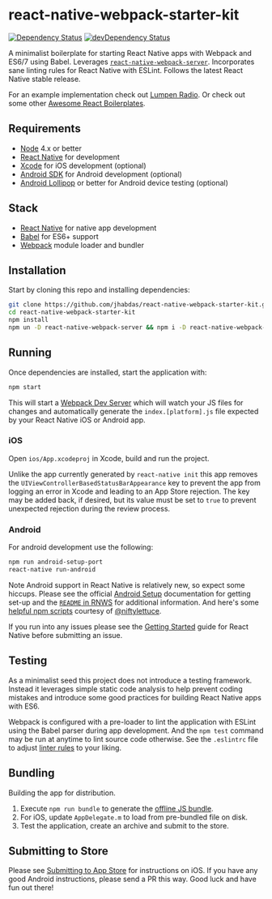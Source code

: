 # react-native-webpack-starter-kit

[![Dependency Status](https://david-dm.org/jhabdas/react-native-webpack-starter-kit.svg)](https://david-dm.org/jhabdas/react-native-webpack-starter-kit)
[![devDependency Status](https://david-dm.org/jhabdas/react-native-webpack-starter-kit/dev-status.svg)](https://david-dm.org/jhabdas/react-native-webpack-starter-kit#info=devDependencies)

A minimalist boilerplate for starting React Native apps with Webpack and ES6/7 using Babel. Leverages [`react-native-webpack-server`](https://github.com/mjohnston/react-native-webpack-server). Incorporates sane linting rules for React Native with ESLint. Follows the latest React Native stable release.

For an example implementation check out [Lumpen Radio](https://github.com/jhabdas/lumpen-radio). Or check out some other [Awesome React Boilerplates](http://habd.as/awesome-react-boilerplates/#react-native).

## Requirements

- [Node](https://nodejs.org) 4.x or better
- [React Native](http://facebook.github.io/react-native/docs/getting-started.html) for development
- [Xcode](https://developer.apple.com/xcode/) for iOS development (optional)
- [Android SDK](https://developer.android.com/sdk/) for Android development (optional)
- [Android Lollipop](https://www.android.com/versions/lollipop-5-0/) or better for Android device testing (optional)

## Stack

- [React Native](http://facebook.github.io/react-native/) for native app development
- [Babel](http://babeljs.io/) for ES6+ support
- [Webpack](https://webpack.github.io/) module loader and bundler

## Installation

Start by cloning this repo and installing dependencies:

```sh
git clone https://github.com/jhabdas/react-native-webpack-starter-kit.git
cd react-native-webpack-starter-kit
npm install
npm un -D react-native-webpack-server && npm i -D react-native-webpack-server
```

## Running

Once dependencies are installed, start the application with:

```sh
npm start
```

This will start a [Webpack Dev Server](https://github.com/webpack/webpack-dev-server) which will watch your JS files for changes and automatically generate the `index.[platform].js` file expected by your React Native iOS or Android app.

### iOS

Open `ios/App.xcodeproj` in Xcode, build and run the project.

Unlike the app currently generated by `react-native init` this app removes the `UIViewControllerBasedStatusBarAppearance` key to prevent the app from logging an error in Xcode and leading to an App Store rejection. The key may be added back, if desired, but its value must be set to `true` to prevent unexpected rejection during the review process.

### Android

For android development use the following:

```sh
npm run android-setup-port
react-native run-android
```

Note Android support in React Native is relatively new, so expect some hiccups. Please see the official [Android Setup](http://facebook.github.io/react-native/docs/android-setup.html#content) documentation for getting set-up and the [`README` in RNWS](https://github.com/mjohnston/react-native-webpack-server/blob/27218e70f655983aff99a8a31d258eda5254aaf6/README.md) for additional information. And here's some [helpful npm scripts](https://github.com/mjohnston/react-native-webpack-server/issues/65#issuecomment-151222398) courtesy of [@niftylettuce](https://github.com/niftylettuce).

If you run into any issues please see the [Getting Started](http://facebook.github.io/react-native/docs/getting-started.html) guide for React Native before submitting an issue.

## Testing

As a minimalist seed this project does not introduce a testing framework. Instead it leverages simple static code analysis to help prevent coding mistakes and introduce some good practices for building React Native apps with ES6.

Webpack is configured with a pre-loader to lint the application with ESLint using the Babel parser during app development. And the `npm test` command may be run at anytime to lint source code otherwise. See the `.eslintrc` file to adjust [linter rules](http://eslint.org/docs/rules/) to your liking.

## Bundling

Building the app for distribution.

1. Execute `npm run bundle` to generate the [offline JS bundle](https://facebook.github.io/react-native/docs/running-on-device-ios.html#using-offline-bundle).
2. For iOS, update `AppDelegate.m` to load from pre-bundled file on disk.
3. Test the application, create an archive and submit to the store.

## Submitting to Store

Please see [Submitting to App Store](http://habd.as/reflecting-on-react-native-development/#submitting-to-app-store) for instructions on iOS. If you have any good Android instructions, please send a PR this way. Good luck and have fun out there!
